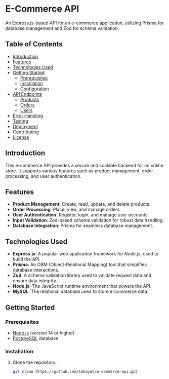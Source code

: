 # E-Commerce API

An Express.js-based API for an e-commerce application, utilizing Prisma for database management and Zod for schema validation.

## Table of Contents

- [Introduction](#introduction)
- [Features](#features)
- [Technologies Used](#technologies-used)
- [Getting Started](#getting-started)
  - [Prerequisites](#prerequisites)
  - [Installation](#installation)
  - [Configuration](#configuration)
- [API Endpoints](#api-endpoints)
  - [Products](#products)
  - [Orders](#orders)
  - [Users](#users)
- [Error Handling](#error-handling)
- [Testing](#testing)
- [Deployment](#deployment)
- [Contributing](#contributing)
- [License](#license)

## Introduction

This e-commerce API provides a secure and scalable backend for an online store. It supports various features such as product management, order processing, and user authentication.

## Features

- **Product Management**: Create, read, update, and delete products.
- **Order Processing**: Place, view, and manage orders.
- **User Authentication**: Register, login, and manage user accounts.
- **Input Validation**: Zod-based schema validation for robust data handling.
- **Database Integration**: Prisma for seamless database management.

## Technologies Used

- **Express.js**: A popular web application framework for Node.js, used to build the API.
- **Prisma**: An ORM (Object-Relational Mapping) tool that simplifies database interactions.
- **Zod**: A schema validation library used to validate request data and ensure data integrity.
- **Node.js**: The JavaScript runtime environment that powers the API.
- **MySQL**: The relational database used to store e-commerce data.

## Getting Started

### Prerequisites

- [Node.js](https://nodejs.org/) (version 14 or higher)
- [PostgreSQL](https://www.postgresql.org/) database

### Installation

1. Clone the repository:

   ```bash
   git clone https://github.com/sakayat/e-commerce-api.git
   
